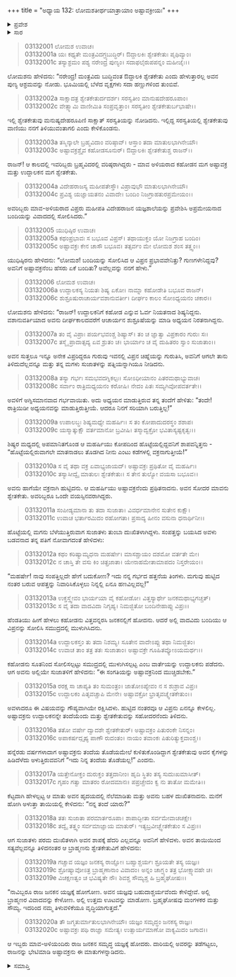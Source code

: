 +++
title = "ಅಧ್ಯಾಯ 132: ಲೋಮಶತೀರ್ಥಯಾತ್ರಾಯಾಂ ಅಷ್ಟಾವಕ್ರೀಯಃ"
+++

<details><summary>ಪ್ರವೇಶ</summary>


।।   ಓಂ ಓಂ ನಮೋ ನಾರಾಯಣಾಯ।।   ಶ್ರೀ ವೇದವ್ಯಾಸಾಯ ನಮಃ ।।

ಶ್ರೀ ಕೃಷ್ಣದ್ವೈಪಾಯನ ವೇದವ್ಯಾಸ ವಿರಚಿತ  

**ಶ್ರೀ ಮಹಾಭಾರತ**

**ಆರಣ್ಯಕ ಪರ್ವ**

**ತೀರ್ಥಯಾತ್ರಾ ಪರ್ವ**

**ಅಧ್ಯಾಯ 132**

</details>


<details><summary>ಸಾರ</summary>

ಲೋಮಶನು ಅಷ್ಟಾವಕ್ರ ಚರಿತ್ರೆಯನ್ನು ಹೇಳಲು ಪ್ರಾರಂಭಿಸಿದುದು (1-5). ತಾಯಿ ಸುಜಾತಳ ಹೊಟ್ಟಿಯಲ್ಲಿರುವಾಗಲೇ ಉದ್ದಾಲಕನ ಅಳಿಯ ಕಹೋಡನ ಮಗನು ತಂದೆಯ ಅವಹೇಳನ ಮಾಡಿದುದರಿಂದ ಎಂಟು ಕಡೆ ವಕ್ರನಾಗಿ ಹುಟ್ಟು ಎಂದು ತಂದೆಯಿಂದ ಶಪಿಸಲ್ಪಟ್ಟು ಅಷ್ಟಾವಕ್ರನೆನಿಸಿಕೊಂಡಿದ್ದುದು (6-10). ಪತ್ನಿಯ ಬೇಡಿಕೆಯಂತೆ ವಿತ್ತವನ್ನರಸಿ ಹೋದ ಕಹೋಡನು ಜನಕನ ಆಸ್ಥಾನದಲ್ಲಿದ್ದ ವಾದವಿದು ಬಂದಿಯಿಂದ ಸೋತು ಸಮುದ್ರದಲ್ಲಿ ಮುಳುಗಿಸಲ್ಪಟ್ಟಿದುದು (11-13). ಈ ವಿಷಯವನ್ನು ಅಷ್ಟಾವಕ್ರನಿಂದ ಮುಚ್ಚಿಟ್ಟಿದುದು; ಅಷ್ಟಾವಕ್ರನು ಅಜ್ಜ ಉದ್ದಾಲಕನನ್ನೇ ತನ್ನ ತಂದೆಯೆಂದೂ, ತನ್ನ ವಯಸ್ಸಿನ ಸೋದರಮಾವ ಶ್ವೇತಕೇತುವನ್ನು ಸಹೋದರನೆಂದೂ ತಿಳಿದುಕೊಂಡು ನಡೆದುಕೊಂಡಿದುದು (14-15). ಹನ್ನೆರಡನೆಯ ವರ್ಷದಲ್ಲಿ ಸತ್ಯ ಸಂಗತಿಯನ್ನು ತಿಳಿದ ಅಷ್ಟಾವಕ್ರನು ಬಂದಿಯನ್ನು ಸೋಲಿಸಲು ಶ್ವೇತಕೇತುವಿನೊಡನೆ ಜನಕನ ಆಸ್ಥಾನಕ್ಕೆ ಹೋದುದು (16-20).

</details>


> 03132001 ಲೋಮಶ ಉವಾಚ।  
03132001a ಯಃ ಕಥ್ಯತೇ ಮಂತ್ರವಿದಗ್ರ್ಯಬುದ್ಧಿರ್।
	ಔದ್ದಾಲಕಿಃ ಶ್ವೇತಕೇತುಃ ಪೃಥಿವ್ಯಾಂ।  
> 03132001c ತಸ್ಯಾಶ್ರಮಂ ಪಶ್ಯ ನರೇಂದ್ರ ಪುಣ್ಯಂ।
	ಸದಾಫಲೈರುಪಪನ್ನಂ ಮಹೀಜೈಃ।।  

ಲೋಮಶನು ಹೇಳಿದನು: “ನರೇಂದ್ರ! ಮಂತ್ರವಿದು ಬುದ್ಧಿವಂತ ಔದ್ದಾಲಕಿ ಶ್ವೇತಕೇತು ಎಂದು ಹೇಳುತ್ತಾರಲ್ಲ ಅವನ ಪುಣ್ಯ ಆಶ್ರಮವನ್ನು ನೋಡು. ಭೂಮಿಯಲ್ಲಿ ಬೆಳೆದ ವೃಕ್ಷಗಳು ಸದಾ ಹಣ್ಣುಗಳಿಂದ ತುಂಬಿವೆ.

> 03132002a ಸಾಕ್ಷಾದತ್ರ ಶ್ವೇತಕೇತುರ್ದದರ್ಶ।
	ಸರಸ್ವತೀಂ ಮಾನುಷದೇಹರೂಪಾಂ।  
> 03132002c ವೇತ್ಸ್ಯಾಮಿ ವಾಣೀಮಿತಿ ಸಂಪ್ರವೃತ್ತಾಂ।
	ಸರಸ್ವತೀಂ ಶ್ವೇತಕೇತುರ್ಬಭಾಷೇ।।  

ಇಲ್ಲಿ ಶ್ವೇತಕೇತುವು ಮನುಷ್ಯದೇಹರೂಪಿಣಿ ಸಾಕ್ಷಾತ್ ಸರಸ್ವತಿಯನ್ನು ನೋಡಿದನು. ಇಲ್ಲಿದ್ದ ಸರಸ್ವತಿಯಲ್ಲಿ ಶ್ವೇತಕೇತುವು ವಾಣಿಯು ನನಗೆ ತಿಳಿಯುವಂತಾಗಲಿ ಎಂದು ಕೇಳಿಕೊಂಡನು.

> 03132003a ತಸ್ಮಿನ್ಕಾಲೇ ಬ್ರಹ್ಮವಿದಾಂ ವರಿಷ್ಠಾವ್।
	ಆಸ್ತಾಂ ತದಾ ಮಾತುಲಭಾಗಿನೇಯೌ।   
> 03132003c ಅಷ್ಟಾವಕ್ರಶ್ಚೈವ ಕಹೋಡಸೂನುರ್।
	ಔದ್ದಾಲಕಿಃ ಶ್ವೇತಕೇತುಶ್ಚ ರಾಜನ್।।  

ರಾಜನ್! ಆ ಕಾಲದಲ್ಲಿ ಇವರಿಬ್ಬರು ಬ್ರಹ್ಮವಿದರಲ್ಲಿ ವರಿಷ್ಠರಾಗಿದ್ದರು - ಮಾವ ಅಳಿಯರಾದ ಕಹೋಡನ ಮಗ ಅಷ್ಟಾವಕ್ರ ಮತ್ತು ಉದ್ದಾಲಕನ ಮಗ ಶ್ವೇತಕೇತು.

> 03132004a ವಿದೇಹರಾಜಸ್ಯ ಮಹೀಪತೇಸ್ತೌ।
	ವಿಪ್ರಾವುಭೌ ಮಾತುಲಭಾಗಿನೇಯೌ।  
> 03132004c ಪ್ರವಿಶ್ಯ ಯಜ್ಞಾಯತನಂ ವಿವಾದೇ।
	ಬಂದಿಂ ನಿಜಗ್ರಾಹತುರಪ್ರಮೇಯಂ।।  

ಅವರಿಬ್ಬರು ಮಾವ-ಅಳಿಯರಾದ ವಿಪ್ರರು ಮಹೀಪತಿ ವಿದೇಹರಾಜನ ಯಜ್ಞಶಾಲೆಯನ್ನು ಪ್ರವೇಶಿಸಿ ಅಪ್ರಮೇಯನಾದ ಬಂದಿಯನ್ನು ವಿವಾದದಲ್ಲಿ ಸೋಲಿಸಿದರು.”

> 03132005 ಯುಧಿಷ್ಠಿರ ಉವಾಚ।  
03132005a ಕಥಂಪ್ರಭಾವಃ ಸ ಬಭೂವ ವಿಪ್ರಸ್।
	ತಥಾಯುಕ್ತಂ ಯೋ ನಿಜಗ್ರಾಹ ಬಂದಿಂ।  
> 03132005c ಅಷ್ಟಾವಕ್ರಃ ಕೇನ ಚಾಸೌ ಬಭೂವ।
	ತತ್ಸರ್ವಂ ಮೇ ಲೋಮಶ ಶಂಸ ತತ್ತ್ವಂ।।  

ಯುಧಿಷ್ಠಿರನು ಹೇಳಿದನು: “ಲೋಮಶ! ಬಂದಿಯನ್ನು ಸೋಲಿಸಿದ ಆ ವಿಪ್ರನ ಪ್ರಭಾವವೇನಿತ್ತು? ಗುಣಗಳೇನಿದ್ದವು? ಅವನಿಗೆ ಅಷ್ಟಾವಕ್ರನೆಂಬ ಹೆಸರು ಏಕೆ ಬಂದಿತು? ಅವೆಲ್ಲವನ್ನು ನನಗೆ ಹೇಳು.”

> 03132006 ಲೋಮಶ ಉವಾಚ।  
03132006a ಉದ್ದಾಲಕಸ್ಯ ನಿಯತಃ ಶಿಷ್ಯ ಏಕೋ।
	ನಾಮ್ನಾ ಕಹೋಡೇತಿ ಬಭೂವ ರಾಜನ್।  
> 03132006c ಶುಶ್ರೂಷುರಾಚಾರ್ಯವಶಾನುವರ್ತೀ।
	ದೀರ್ಘಂ ಕಾಲಂ ಸೋಽಧ್ಯಯನಂ ಚಕಾರ।।  

ಲೋಮಶನು ಹೇಳಿದನು: “ರಾಜನ್! ಉದ್ದಾಲಕನಿಗೆ ಕಹೋಡ ಎನ್ನುವ ಓರ್ವ ನಿಯತನಾದ ಶಿಷ್ಯನಿದ್ದನು. ವಶಾನುವರ್ತಿಯಾದ ಅವನು ದೀರ್ಘಕಾಲದವರೆಗೆ ಆಚಾರ್ಯನ ಶುಶ್ರೂಷೆಯನ್ನು ಮಾಡಿ ಅಧ್ಯಯನ ನಿರತನಾಗಿದ್ದನು.

> 03132007a ತಂ ವೈ ವಿಪ್ರಾಃ ಪರ್ಯಭವಂಶ್ಚ ಶಿಷ್ಯಾಸ್।
	ತಂ ಚ ಜ್ಞಾತ್ವಾ ವಿಪ್ರಕಾರಂ ಗುರುಃ ಸಃ।  
> 03132007c ತಸ್ಮೈ ಪ್ರಾದಾತ್ಸದ್ಯ ಏವ ಶ್ರುತಂ ಚ।
	ಭಾರ್ಯಾಂ ಚ ವೈ ದುಹಿತರಂ ಸ್ವಾಂ ಸುಜಾತಾಂ।।  

ಅವನ ಸುತ್ತಲೂ ಇನ್ನೂ ಅನೇಕ ವಿಪ್ರರಿದ್ದರೂ ಗುರುವು ಇವನಲ್ಲಿ ವಿಪ್ರನ ಚಿಹ್ನೆಯನ್ನು ಗುರುತಿಸಿ, ಅವನಿಗೆ ಆಗಲೇ ತಾನು ತಿಳಿದುದೆಲ್ಲವನ್ನೂ ಮತ್ತು ತನ್ನ ಮಗಳು ಸುಜಾತಳನ್ನು ಪತ್ನಿಯನ್ನಾಗಿಯೂ ನೀಡಿದನು.

> 03132008a ತಸ್ಯಾ ಗರ್ಭಃ ಸಮಭವದಗ್ನಿಕಲ್ಪಃ।
	ಸೋಽಧೀಯಾನಂ ಪಿತರಮಥಾಭ್ಯುವಾಚ।  
> 03132008c ಸರ್ವಾಂ ರಾತ್ರಿಮಧ್ಯಯನಂ ಕರೋಷಿ।
	ನೇದಂ ಪಿತಃ ಸಮ್ಯಗಿವೋಪವರ್ತತೇ।।  

ಅವಳಿಗೆ ಅಗ್ನಿಸಮಾನವಾದ ಗರ್ಭವಾಯಿತು. ಅದು ಅಧ್ಯಯನ ಮಾಡುತ್ತಿರುವ ತನ್ನ ತಂದೆಗೆ ಹೇಳಿತು: “ತಂದೇ! ರಾತ್ರಿಯಿಡೀ ಅಧ್ಯಯನವನ್ನು ಮಾಡುತ್ತಿರುತ್ತೀಯೆ. ಆದರೂ ನಿನಗೆ ಸರಿಯಾಗಿ ಬರುತ್ತಿಲ್ಲ!”

> 03132009a ಉಪಾಲಬ್ಧಃ ಶಿಷ್ಯಮಧ್ಯೇ ಮಹರ್ಷಿಃ।
	ಸ ತಂ ಕೋಪಾದುದರಸ್ಥಂ ಶಶಾಪ।  
> 03132009c ಯಸ್ಮಾತ್ಕುಕ್ಷೌ ವರ್ತಮಾನೋ ಬ್ರವೀಷಿ।
	ತಸ್ಮಾದ್ವಕ್ರೋ ಭವಿತಾಸ್ಯಷ್ಟಕೃತ್ವಃ।।   

ಶಿಷ್ಯರ ಮಧ್ಯದಲ್ಲಿ ಅಪಮಾನಿತಗೊಂಡ ಆ ಮಹರ್ಷಿಯು ಕೋಪದಿಂದ ಹೊಟ್ಟೆಯಲ್ಲಿದ್ದವನಿಗೆ ಶಾಪವನ್ನಿತ್ತನು - “ಹೊಟ್ಟೆಯಲ್ಲಿರುವಾಗಲೇ ಮಾತನಾಡಲು ತೊಡಗಿದ ನೀನು ಎಂಟು ಕಡೆಗಳಲ್ಲಿ ವಕ್ರನಾಗುತ್ತೀಯೆ!”

> 03132010a ಸ ವೈ ತಥಾ ವಕ್ರ ಏವಾಭ್ಯಜಾಯದ್।
	ಅಷ್ಟಾವಕ್ರಃ ಪ್ರಥಿತೋ ವೈ ಮಹರ್ಷಿಃ।  
> 03132010c ತಸ್ಯಾಸೀದ್ವೈ ಮಾತುಲಃ ಶ್ವೇತಕೇತುಃ।
	ಸ ತೇನ ತುಲ್ಯೋ ವಯಸಾ ಬಭೂವ।।  

ಅವನು ಹಾಗೆಯೇ ವಕ್ರನಾಗಿ ಹುಟ್ಟಿದನು. ಆ ಮಹರ್ಷಿಯು ಅಷ್ಟಾವಕ್ರನೆಂದು ಪ್ರಥಿತನಾದನು. ಅವನ ಸೋದರ ಮಾವನು ಶ್ವೇತಕೇತು. ಅವರಿಬ್ಬರೂ ಒಂದೇ ವಯಸ್ಸಿನವರಾಗಿದ್ದರು.

> 03132011a ಸಂಪೀಡ್ಯಮಾನಾ ತು ತದಾ ಸುಜಾತಾ।
	ವಿವರ್ಧಮಾನೇನ ಸುತೇನ ಕುಕ್ಷೌ।  
> 03132011c ಉವಾಚ ಭರ್ತಾರಮಿದಂ ರಹೋಗತಾ।
	ಪ್ರಸಾದ್ಯ ಹೀನಂ ವಸುನಾ ಧನಾರ್ಥಿನೀ।।  

ಹೊಟ್ಟೆಯಲ್ಲಿ ಮಗನು ಬೆಳೆಯುತ್ತಿರುವಾಗ ಸುಜಾತಳು ತುಂಬಾ ದುಃಖಿತಳಾಗಿದ್ದಳು. ಸಂಪತ್ತನ್ನು ಬಯಸಿದ ಅವಳು ಬಡವನಾದ ತನ್ನ ಪತಿಗೆ ನೋವಾಗದಂತೆ ಹೇಳಿದಳು:

> 03132012a ಕಥಂ ಕರಿಷ್ಯಾಮ್ಯಧನಾ ಮಹರ್ಷೇ।
	ಮಾಸಶ್ಚಾಯಂ ದಶಮೋ ವರ್ತತೇ ಮೇ।  
> 03132012c ನ ಚಾಸ್ತಿ ತೇ ವಸು ಕಿಂ ಚಿತ್ಪ್ರಜಾತಾ।
	ಯೇನಾಹಮೇತಾಮಾಪದಂ ನಿಸ್ತರೇಯಂ।।  

“ಮಹರ್ಷೇ! ನಾವು ಸಂಪತ್ತಿಲ್ಲದೇ ಹೇಗೆ ಬದುಕೋಣ? ಇದು ನನ್ನ ಗರ್ಭದ ಹತ್ತನೆಯ ತಿಂಗಳು. ಮಗುವು ಹುಟ್ಟಿದ ನಂತರ ಬರುವ ಆಪತ್ತನ್ನು ನಿವಾರಿಸಿಕೊಳ್ಳಲು ನಿನ್ನಲ್ಲಿ ಏನೂ ಹಣವಿಲ್ಲವಲ್ಲ!”

> 03132013a ಉಕ್ತಸ್ತ್ವೇವಂ ಭಾರ್ಯಯಾ ವೈ ಕಹೋಡೋ।
	ವಿತ್ತಸ್ಯಾರ್ಥೇ ಜನಕಮಥಾಭ್ಯಗಚ್ಚತ್।  
> 03132013c ಸ ವೈ ತದಾ ವಾದವಿದಾ ನಿಗೃಹ್ಯ।
	ನಿಮಜ್ಜಿತೋ ಬಂದಿನೇಹಾಪ್ಸು ವಿಪ್ರಃ।।  

ಹೆಂಡತಿಯು ಹೀಗೆ ಹೇಳಲು ಕಹೋಡನು ವಿತ್ತವನ್ನರಸಿ ಜನಕನಲ್ಲಿಗೆ ಹೋದನು. ಆದರೆ ಅಲ್ಲಿ ವಾದವಿದು ಬಂದಿಯು ಆ ವಿಪ್ರನನ್ನು ಸೋಲಿಸಿ ಸಮುದ್ರದಲ್ಲಿ ಮುಳುಗಿಸಿದನು.

> 03132014a ಉದ್ದಾಲಕಸ್ತಂ ತು ತದಾ ನಿಶಮ್ಯ।
	ಸೂತೇನ ವಾದೇಽಪ್ಸು ತಥಾ ನಿಮಜ್ಜಿತಂ।  
> 03132014c ಉವಾಚ ತಾಂ ತತ್ರ ತತಃ ಸುಜಾತಾಂ।
	ಅಷ್ಟಾವಕ್ರೇ ಗೂಹಿತವ್ಯೋಽಯಮರ್ಥಃ।।   

ಕಹೋಡನು ಸೂತನಿಂದ ಸೋಲಿಸಲ್ಪಟ್ಟು ಸಮುದ್ರದಲ್ಲಿ ಮುಳುಗಿಸಲ್ಪಟ್ಟ ಎಂಬ ವಾರ್ತೆಯನ್ನು ಉದ್ದಾಲಕನು ಪಡೆದನು. ಆಗ ಅವನು ಅಲ್ಲಿಯೇ ಸುಜಾತಳಿಗೆ ಹೇಳಿದನು: “ಈ ಸಂಗತಿಯನ್ನು ಅಷ್ಟಾವಕ್ರನಿಂದ ಮುಚ್ಚಿಡಬೇಕು.”

> 03132015a ರರಕ್ಷ ಸಾ ಚಾಪ್ಯತಿ ತಂ ಸುಮಂತ್ರಂ।
	ಜಾತೋಽಪ್ಯೇವಂ ನ ಸ ಶುಶ್ರಾವ ವಿಪ್ರಃ।  
> 03132015c ಉದ್ದಾಲಕಂ ಪಿತೃವಚ್ಚಾಪಿ ಮೇನೇ।
	ಅಷ್ಟಾವಕ್ರೋ ಭ್ರಾತೃವಚ್ಶ್ವೇತಕೇತುಂ।।  

ಅವಳಾದರೂ ಈ ವಿಷಯವನ್ನು ಗೌಪ್ಯವಾಗಿಯೇ ರಕ್ಷಿಸಿದಳು. ಹುಟ್ಟಿದ ನಂತರವೂ ಆ ವಿಪ್ರನು ಏನನ್ನೂ ಕೇಳಲಿಲ್ಲ. ಅಷ್ಟಾವಕ್ರನು ಉದ್ದಾಲಕನನ್ನೇ ತಂದೆಯೆಂದು ಮತ್ತು ಶ್ವೇತಕೇತುವನ್ನು ಸಹೋದರನೆಂದು ತಿಳಿದನು.

> 03132016a ತತೋ ವರ್ಷೇ ದ್ವಾದಶೇ ಶ್ವೇತಕೇತುರ್।
	ಅಷ್ಟಾವಕ್ರಂ ಪಿತುರಂಕೇ ನಿಸನ್ನಂ।  
> 03132016c ಅಪಾಕರ್ಷದ್ಗೃಹ್ಯ ಪಾಣೌ ರುದಂತಂ।
	ನಾಯಂ ತವಾಂಕಃ ಪಿತುರಿತ್ಯುಕ್ತವಾಂಶ್ಚ।।  

ಹನ್ನೆರಡು ವರ್ಷಗಳಾದಾಗ ಅಷ್ಟಾವಕ್ರನು ತಂದೆಯ ತೊಡೆಯಮೇಲೆ ಕುಳಿತುಕೊಂಡಿದ್ದಾಗ ಶ್ವೇತಕೇತುವು ಅವನ ಕೈಗಳನ್ನು ಹಿಡಿದೆಳೆದು ಅಳುತ್ತಿರುವವನಿಗೆ “ಇದು ನಿನ್ನ ತಂದೆಯ ತೊಡೆಯಲ್ಲ!” ಎಂದನು.

> 03132017a ಯತ್ತೇನೋಕ್ತಂ ದುರುಕ್ತಂ ತತ್ತದಾನೀಂ।
	ಹೃದಿ ಸ್ಥಿತಂ ತಸ್ಯ ಸುದುಃಖಮಾಸೀತ್।  
> 03132017c ಗೃಹಂ ಗತ್ವಾ ಮಾತರಂ ರೋದಮಾನಃ।
	ಪಪ್ರಚ್ಚೇದಂ ಕ್ವ ನು ತಾತೋ ಮಮೇತಿ।।  

ಕೆಟ್ಟದಾಗಿ ಹೇಳಲ್ಪಟ್ಟ ಆ ಮಾತು ಅವನ ಹೃದಯದಲ್ಲಿ ನೆಲೆಮಾಡಿತು ಮತ್ತು ಅವನು ಬಹಳ ದುಃಖಿತನಾದನು. ಮನೆಗೆ ಹೋಗಿ ಅಳುತ್ತಾ ತಾಯಿಯಲ್ಲಿ ಕೇಳಿದನು: “ನನ್ನ ತಂದೆ ಯಾರು?”

> 03132018a ತತಃ ಸುಜಾತಾ ಪರಮಾರ್ತರೂಪಾ।
	ಶಾಪಾದ್ಭೀತಾ ಸರ್ವಮೇವಾಚಚಕ್ಷೇ।  
> 03132018c ತದ್ವೈ ತತ್ತ್ವಂ ಸರ್ವಮಾಜ್ಞಾಯ ಮಾತುರ್।
	ಇತ್ಯಬ್ರವೀಚ್ಛ್ವೇತಕೇತುಂ ಸ ವಿಪ್ರಃ।।  

ಆಗ ಸುಜಾತಳು ಪರಮ ದುಃಖಿತಳಾಗಿ ಅವನ ಶಾಪಕ್ಕೆ ಹೆದರಿ ಎಲ್ಲವನ್ನೂ ಅವನಿಗೆ ಹೇಳಿದಳು. ಅವನ ತಾಯಿಯಿಂದ ಸತ್ಯವೆಲ್ಲವನ್ನೂ ತಿಳಿದನಂತರ ಆ ಬ್ರಾಹ್ಮಣನು ಶ್ವೇತಕೇತುವಿಗೆ ಹೇಳಿದನು:

> 03132019a ಗಚ್ಚಾವ ಯಜ್ಞಂ ಜನಕಸ್ಯ ರಾಜ್ಞೋ।
	ಬಹ್ವಾಶ್ಚರ್ಯಃ ಶ್ರೂಯತೇ ತಸ್ಯ ಯಜ್ಞಃ।  
> 03132019c ಶ್ರೋಷ್ಯಾವೋಽತ್ರ ಬ್ರಾಹ್ಮಣಾನಾಂ ವಿವಾದಂ।
	ಅನ್ನಂ ಚಾಗ್ರ್ಯಂ ತತ್ರ ಭೋಕ್ಷ್ಯಾವಹೇ ಚ।  
> 03132019e ವಿಚಕ್ಷಣತ್ವಂ ಚ ಭವಿಷ್ಯತೇ ನೌ।
	ಶಿವಶ್ಚ ಸೌಮ್ಯಶ್ಚ ಹಿ ಬ್ರಹ್ಮಘೋಷಃ।।  

“ನಾವಿಬ್ಬರೂ ರಾಜ ಜನಕನ ಯಜ್ಞಕ್ಕೆ ಹೋಗೋಣ. ಅವನ ಯಜ್ಞವು ಬಹುದಾಶ್ಚರ್ಯವೆಂದು ಕೇಳಿದ್ದೇವೆ. ಅಲ್ಲಿ ಬ್ರಾಹ್ಮಣರ ವಿವಾದವನ್ನು ಕೇಳೋಣ. ಅಲ್ಲಿ ಉತ್ತಮ ಊಟವನ್ನು ಮಾಡೋಣ. ಬ್ರಹ್ಮಘೋಷವು ಮಂಗಳಕರ ಮತ್ತು ಸೌಮ್ಯ. ಇದರಿಂದ ನಮ್ಮ ತಿಳುವಳಿಕೆಯೂ ವೃದ್ಧಿಯಾಗುತ್ತದೆ.”

> 03132020a ತೌ ಜಗ್ಮತುರ್ಮಾತುಲಭಾಗಿನೇಯೌ।
	ಯಜ್ಞಂ ಸಮೃದ್ಧಂ ಜನಕಸ್ಯ ರಾಜ್ಞಃ।  
> 03132020c ಅಷ್ಟಾವಕ್ರಃ ಪಥಿ ರಾಜ್ಞಾ ಸಮೇತ್ಯ।
	ಉತ್ಸಾರ್ಯಮಾಣೋ ವಾಕ್ಯಮಿದಂ ಜಗಾದ।।   

ಆ ಇಬ್ಬರು ಮಾವ-ಅಳಿಯಂದಿರು ರಾಜ ಜನಕನ ಸಮೃದ್ಧ ಯಜ್ಞಕ್ಕೆ ಹೋದರು. ದಾರಿಯಲ್ಲಿ ಅವರನ್ನು ತಡೆಗಟ್ಟಲು, ರಾಜನನ್ನು ಭೇಟಿಮಾಡಿ ಅಷ್ಟಾವಕ್ರನು ಈ ಮಾತುಗಳನ್ನಾಡಿದನು.

<details><summary>ಸಮಾಪ್ತಿ</summary>

ಇತಿ ಶ್ರೀ ಮಹಾಭಾರತೇ ಆರಣ್ಯಕಪರ್ವಣಿ ತೀರ್ಥಯಾತ್ರಾಪರ್ವಣಿ ಲೋಮಶತೀರ್ಥಯಾತ್ರಾಯಾಂ ಅಷ್ಟಾವಕ್ರೀಯೇ ದ್ವಾಂತ್ರಿಶದಧಿಕಶತತಮೋಽಧ್ಯಾಯಃ।  
ಇದು ಮಹಾಭಾರತದ ಆರಣ್ಯಕಪರ್ವದಲ್ಲಿ ತೀರ್ಥಯಾತ್ರಾಪರ್ವದಲ್ಲಿ ಲೋಮಶತೀರ್ಥಯಾತ್ರೆಯಲ್ಲಿ ಅಷ್ಟಾವಕ್ರದಲ್ಲಿ ನೂರಾಮೂವತ್ತೆರಡನೆಯ ಅಧ್ಯಾಯವು.



</details>
